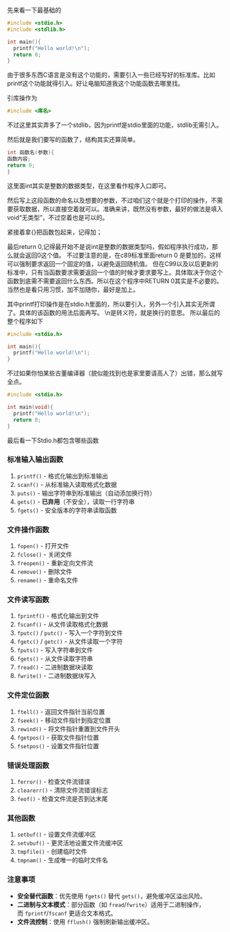 先来看一下最基础的
``` c 
#include <stdio.h>
#include <stdlib.h>

int main(){
  printf("Hello world!\n");
  return 0;
}
```
由于很多东西C语言是没有这个功能的，需要引入一些已经写好的标准库。比如printf这个功能就得引入。好让电脑知道我这个功能函数去哪里找。

引库操作为
``` c
#include <库名>
```
不过这里其实弄多了一个stdlib，因为printf是stdio里面的功能，stdlib无需引入。

然后就是我们要写的函数了，结构其实还算简单。
``` c
int 函数名(参数){
函数内容;
return 0;
}
```
这里面int其实是整数的数据类型，在这里看作程序入口即可。

然后写上这段函数的命名以及想要的参数，不过咱们这个就是个打印的操作，不需要获取数据，所以直接空着就可以。准确来讲，既然没有参数，最好的做法是填入void“无类型”，不过空着也是可以的。

紧接着拿{}把函数包起来，记得加；

最后return 0,记得最开始不是说int是整数的数据类型吗，假如程序执行成功，那么就会返回0这个值。
不过要注意的是，在c89标准里面return 0 是要加的，这样可以强制要求返回一个固定的值，以避免返回随机值。
但在C99以及以后更新的标准中，只有当函数要求需要返回一个值的时候才要求要写上。具体取决于你这个函数到底需不需要返回什么东西。所以在这个程序中RETURN 0其实是不必要的。当然也是看只用习惯，加不加随你，最好是加上。

其中printf打印操作是在stdio.h里面的，所以要引入，另外一个引入其实无所谓了。具体的该函数的用法后面再写。
\n是转义符，就是换行的意思。
所以最后的整个程序如下

``` c 
#include <stdio.h>

int main(){
  printf("Hello world!\n");
}
```
不过如果你怕某些古董编译器（貌似能找到也是家里要请高人了）出错，那么就写全点。
``` c 
#include <stdio.h>

int main(void){
  printf("Hello world!\n");
  return 0;
}
```

最后看一下Stdio.h都包含哪些函数
### **标准输入输出函数**
1. `printf()` - 格式化输出到标准输出
2. `scanf()` - 从标准输入读取格式化数据
3. `puts()` - 输出字符串到标准输出（自动添加换行符）
4. `gets()` - **已弃用**（不安全），读取一行字符串
5. `fgets()` - 安全版本的字符串读取函数

### **文件操作函数**
1. `fopen()` - 打开文件
2. `fclose()` - 关闭文件
3. `freopen()` - 重新定向文件流
4. `remove()` - 删除文件
5. `rename()` - 重命名文件

### **文件读写函数**
1. `fprintf()` - 格式化输出到文件
2. `fscanf()` - 从文件读取格式化数据
3. `fputc()` / `putc()` - 写入一个字符到文件
4. `fgetc()` / `getc()` - 从文件读取一个字符
5. `fputs()` - 写入字符串到文件
6. `fgets()` - 从文件读取字符串
7. `fread()` - 二进制数据块读取
8. `fwrite()` - 二进制数据块写入

### **文件定位函数**
1. `ftell()` - 返回文件指针当前位置
2. `fseek()` - 移动文件指针到指定位置
3. `rewind()` - 将文件指针重置到文件开头
4. `fgetpos()` - 获取文件指针位置
5. `fsetpos()` - 设置文件指针位置

### **错误处理函数**
1. `ferror()` - 检查文件流错误
2. `clearerr()` - 清除文件流错误标志
3. `feof()` - 检查文件流是否到达末尾

### **其他函数**
1. `setbuf()` - 设置文件流缓冲区
2. `setvbuf()` - 更灵活地设置文件流缓冲区
3. `tmpfile()` - 创建临时文件
4. `tmpnam()` - 生成唯一的临时文件名
### **注意事项**

- **安全替代函数**：优先使用 `fgets()` 替代 `gets()`，避免缓冲区溢出风险。
- **二进制与文本模式**：部分函数（如 `fread`/`fwrite`）适用于二进制操作，而 `fprintf`/`fscanf` 更适合文本格式。
- **文件流控制**：使用 `fflush()` 强制刷新输出缓冲区。